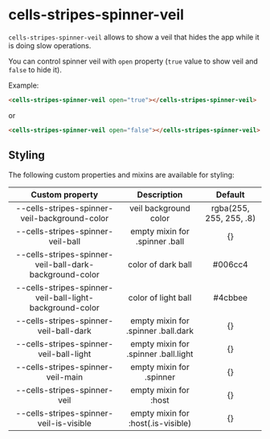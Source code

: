 # cells-stripes-spinner-veil

``cells-stripes-spinner-veil`` allows to show a veil that hides the app while
it is doing slow operations.

You can control spinner veil with `open` property (``true`` value to show veil
and ``false`` to hide it).

Example:

```html
<cells-stripes-spinner-veil open="true"></cells-stripes-spinner-veil>
```

or

```html
<cells-stripes-spinner-veil open="false"></cells-stripes-spinner-veil>
```

## Styling

The following custom properties and mixins are available for styling:

| Custom property | Description     | Default        |
|:---------------:|:---------------:| :-------------:|
| --cells-stripes-spinner-veil-background-color | veil background color | rgba(255, 255, 255, .8) |
| --cells-stripes-spinner-veil-ball  | empty mixin for .spinner .ball | {} |
| --cells-stripes-spinner-veil-ball-dark-background-color  | color of dark ball | #006cc4 |
| --cells-stripes-spinner-veil-ball-light-background-color  | color of light ball | #4cbbee |
| --cells-stripes-spinner-veil-ball-dark  | empty mixin for .spinner .ball.dark | {} |
| --cells-stripes-spinner-veil-ball-light  | empty mixin for .spinner .ball.light | {} |
| --cells-stripes-spinner-veil-main  | empty mixin for .spinner | {} |
| --cells-stripes-spinner-veil  | empty mixin for :host | {} |
| --cells-stripes-spinner-veil-is-visible  | empty mixin for :host(.is-visible) | {} |
